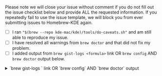 Please note we will close your issue without comment if you do not fill out the issue checklist below and provide ALL the requested information. If you repeatedly fail to use the issue template, we will block you from ever submitting issues to Homebrew-KDE again.

- [ ] I ran `"$(brew --repo kde-mac/kde)/tools/do-caveats.sh"` and am still able to reproduce my issue.
- [ ] I have resolved all warnings from `brew doctor` and that did not fix my problem.
- [ ] I added output from `brew gist-logs <formula>` link OR `brew config` AND `brew doctor` output below.

<details>
<summary>`brew gist-logs <formula>` link OR `brew config` AND `brew doctor` output</summary>
```
Replace this text with output
```
</details>
